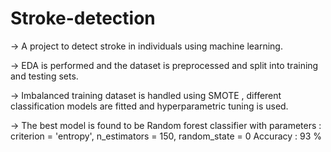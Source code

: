# Stroke-detection

-> A project to detect stroke in individuals using machine learning.

-> EDA is performed and the dataset is preprocessed and split into training and testing sets. 

-> Imbalanced training dataset is handled using SMOTE , different classification models are fitted and hyperparametric tuning is used.

-> The best model is found to be Random forest classifier with parameters : criterion = 'entropy', n_estimators = 150, random_state = 0
   Accuracy : 93 %
